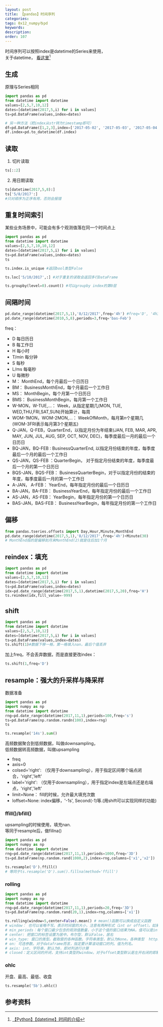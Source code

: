 ```yaml
---
layout: post
title: 【pandas】时间序列
categories:
tags: 0x12_numpy与pd
keywords:
description:
order: 107
---
```

时间序列可以按照index是datetime的Series来使用，  
关于datetime， [看这里](http://www.guofei.site/2017/10/22/pydatetime.html)[^pydatetime]  


## 生成
原理与Series相同
```py
import pandas as pd
from datetime import datetime
values=[2,5,7,10,12]
dates=[datetime(2017,5,i) for i in values]
ts=pd.DataFrame(values,index=dates)

# 另一种方法（把index从str转为timestamp即可）
df=pd.DataFrame([1,2,3],index=['2017-05-02', '2017-05-03', '2017-05-04'])
df.index=pd.to_datetime(df.index)
```

## 读取

1. 切片读取
```py
ts[::2]
```
2. 用日期读取
```py
ts[datetime(2017,5,8):]
ts['5/8/2017':]
#只对顺序为正序有用，否则会报错
```


## 重复时间索引
某些业务场景中，可能会有多个观测值落在同一个时间点上
```py
import pandas as pd
from datetime import datetime
values=[2,5,7,10,10,12]
dates=[datetime(2017,5,i) for i in values]
ts=pd.DataFrame(values,index=dates)
ts
```


```py
ts.index.is_unique #返回bool类型False
```

```py
ts.loc['5/10/2017',:] #对于重复的读取会返回多行DataFrame
```


```py
ts.groupby(level=0).count() #可以groupby index的第0层
```

## 间隔时间
```py
pd.date_range(datetime(2017,5,1),'8/12/2017',freq='4h') #freq='D', '4h30min'
pd.date_range(datetime(2010,5,8),periods=3,freq='bas-Feb')
```

freq：
- D 每日历日
- B 每工作日
- H 每小时
- T/min 每分钟
- S 每秒
- L/ms 每毫秒
- U 每微秒
- M： MonthEnd，每个月最后一个日历日
- BM： BusinessMonthEnd，每个月最后一个工作日
- MS： MonthBegin，每个月第一个日历日
- BMS： BusinessMonthBegin，每月第一个工作日
- W-MON，W-TUE,...： Week，从指定星期几(MON, TUE, WED,THU,FRI,SAT,SUN)开始算计，每周
- WOM-1MON，WOM-2MON,...： WeekOfMonth，每月第n个星期几(WOM-3FRI表示每月第3个星期五)
- Q-JAN，Q-FEB，QuarterEnd，以指定月份为年结束(JAN, FEB, MAR, APR, MAY, JUN, JUL, AUG, SEP, OCT, NOV, DEC)，每季度最后一月的最后一个日历日
- BQ-JAN，BQ-FEB : BusinessQuarterEnd, 以指定月份结束的年度，每季度最后一个月的最后一个工作日
- QS-JAN，QS-FEB ：QuarterBegin， 对于指定月份结束的年度，每季度最后一个月的第一个日历日
- BQS-JAN，BQS-FEB： BusinessQuarterBegin，对于以指定月份的结束的年度，每季度最后一月的第一个工作日
- A-JAN， A-FEB： YearEnd，每年指定月份的最后一个日历日
- BA-JAN，BA-FEB： BusinessYearEnd，每年指定月份的最后一个工作日
- AS-JAN，AS-FEB： YearBegin，每年指定月份的第一个日历日
- BAS-JAN，BAS-FEB： BusinessYearBegin，每年指定月份的第一个工作日


## 偏移
```py
from pandas.tseries.offsets import Day,Hour,Minute,MonthEnd
pd.date_range(datetime(2017,5,1),'8/12/2017',freq='4h')+Minute(30)
# MonthEnd指的是偏移到月末MonthEnd(2)就是往后加1个月
```

## reindex：填充


```py
import pandas as pd
from datetime import datetime
values=[2,5,7,10,12]
dates=[datetime(2017,5,i) for i in values]
ts=pd.DataFrame(values,index=dates)
idx=pd.date_range(datetime(2017,5,1),datetime(2017,5,20),freq='H')
ts.reindex(idx,fill_value=-999)
```

## shift

```py
import pandas as pd
from datetime import datetime
values=[2,5,7,10,12]
dates=[datetime(2017,5,i) for i in values]
ts=pd.DataFrame(values,index=dates)
ts.shift(1)#数据下移一格，第一格填入nan，最后个值丢弃
```


加上freq，不会丢弃数据，而是直接更改index：
```py
ts.shift(1,freq='D')
```
## resample：强大的升采样与降采样
数据准备
```py
import pandas as pd
import numpy as np
from datetime import datetime
rng=pd.date_range(datetime(2017,11,1),periods=100,freq='s')
ts=pd.DataFrame(np.random.randn(100),index=rng)
ts
```

```py
ts.resample('14s').sum()
```


高频数据聚合到低频数据，叫做downsampling，  
低频数据转高频数据，叫做upsampling  



- freq
- axis=0
- colsed='right': （仅用于downsampling），用于指定区间哪个端点闭合，'right','left'
- label='right': （仅用于downsampling），用于指定index是左端点还是右端点，'right','left'
- limit=None： fill的时候，允许最大填充次数
- loffset=None: index偏移，'-1s', Second(-1)等.(用shift可以实现同样的功能)




### ffill()/bfill()
upsampling的时候使用，填充nan.  
等同于resample后，做fillna()  


```py
import pandas as pd
import numpy as np
from datetime import datetime
rng=pd.date_range(datetime(2017,11,1),periods=1000,freq='3D')
ts=pd.DataFrame(np.random.rand(1000,2),index=rng,columns=['x1','x2'])

ts.resample('D').ffill()
# 等同于ts.resample('D').sum().fillna(method='ffill')
```


### rolling
```py
import pandas as pd
import numpy as np
from datetime import datetime
rng=pd.date_range(datetime(2017,11,1),periods=20,freq='3D')
ts=pd.DataFrame(np.random.rand(20,1),index=rng,columns=['x1'])

ts.rolling(window=5,center=False).mean() # mean()函数可以换成自定义函数
# window： 也可以省略不写。表示时间窗的大小，注意有两种形式（int or offset）。如果使用int，则数值表示计算统计量的观测值的数量即向前几个数据。如果是offset类型，表示时间窗的大小。offset详解  http://pandas.pydata.org/pandas-docs/stable/timeseries.html#offset-aliases
# min_periods：每个窗口最少包含的观测值数量，小于这个值的窗口结果为NA。值可以是int，默认None。offset情况下，默认为1。
# center: 把窗口的标签设置为居中。布尔型，默认False，居右
# win_type: 窗口的类型。截取窗的各种函数。字符串类型，默认为None。各种类型  https://docs.scipy.org/doc/scipy/reference/signal.html#window-functions
# on: 可选参数。对于dataframe而言，指定要计算滚动窗口的列。值为列名。
# axis: int、字符串，默认为0，即对列进行计算
# closed：定义区间的开闭，支持int类型的window。对于offset类型默认是左开右闭的即默认为right。可以根据情况指定为left both等。
```

### ohlc

开盘、最高、最低、收盘  
```py
ts.resample('5b').ohlc()
```

## 参考资料
[^pydatetime]: [【Python】【datetime】时间的介绍](http://www.guofei.site/2017/10/22/pydatetime.html)
